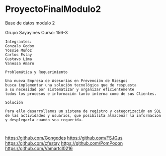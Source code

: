 # ProyectoFinalModulo2
Base de datos modulo 2

Grupo Sayayines
Curso: 156-3
~~~~~~~~~~~~~~~~~~~~~~~~~~~~~~~~~~~~~~~~~~~~~~~~~~~~~~~~~~~~~~~~~~~~~~~~~
Integrantes:
Gonzalo Godoy
Yossie Muñoz
Carlos Estay
Gustavo Lima
Vanessa Amaro

Problemática y Requerimiento

Una nueva Empresa de Asesorías en Prevención de Riesgos 
busca implementar una solución tecnológica que de respuesta 
a su necesidad por sistematizar y organizar eficientemente 
todos los procesos e información tanto interna como de sus Clientes.

Solución

Para ello desarrollamos un sistema de registro y categorización en SQL 
de las actividades y usuarios, que posibilita almacenar la información
y desplegarla cuando sea requerida.



~~~~~~~~~~~~~~~~~~~~~~~~~~~~~~~~~~~~~~~~~~~~~~~~~~~~~~~~~~~~~~~~~~~~~~~~~
https://github.com/Gongodes
https://github.com/FSJGus
https://github.com/cfestay
https://github.com/PomPooon
https://github.com/Vamartcl0216

